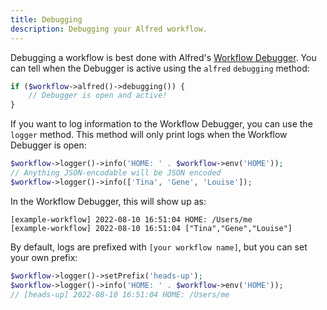 ```yaml
---
title: Debugging
description: Debugging your Alfred workflow.
---
```


Debugging a workflow is best done with Alfred's [Workflow Debugger](https://www.alfredapp.com/help/workflows/advanced/debugger/). You can tell when the Debugger is active using the `alfred` `debugging` method:

```php
if ($workflow->alfred()->debugging()) {
    // Debugger is open and active!
}
```

If you want to log information to the Workflow Debugger, you can use the `logger` method. This method will only print logs when the Workflow Debugger is open:

```php
$workflow->logger()->info('HOME: ' . $workflow->env('HOME'));
// Anything JSON-encodable will be JSON encoded
$workflow->logger()->info(['Tina', 'Gene', 'Louise']);
```

In the Workflow Debugger, this will show up as:

```log
[example-workflow] 2022-08-10 16:51:04 HOME: /Users/me
[example-workflow] 2022-08-10 16:51:04 ["Tina","Gene","Louise"]
```

By default, logs are prefixed with `[your workflow name]`, but you can set your own prefix:

```php
$workflow->logger()->setPrefix('heads-up');
$workflow->logger()->info('HOME: ' . $workflow->env('HOME'));
// [heads-up] 2022-08-10 16:51:04 HOME: /Users/me
```